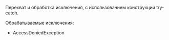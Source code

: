 Перехват и обработка исключения, с использованием конструкции try-catch.

Обрабатываемые исключения:
- AccessDeniedException 
